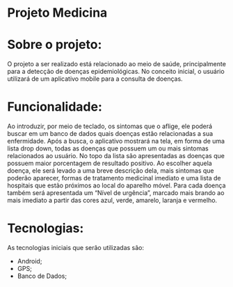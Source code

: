 # Projeto Medicina

# Sobre o projeto:
O projeto a ser realizado está relacionado ao meio de saúde, principalmente para a detecção de doenças epidemiológicas. No conceito inicial, o usuário utilizará de um aplicativo mobile para a consulta de doenças. 

# Funcionalidade:
Ao introduzir, por meio de teclado, os sintomas que o aflige, ele poderá buscar em um banco de dados quais doenças estão relacionadas a sua enfermidade. Após a busca, o aplicativo mostrará na tela, em forma de uma lista drop down, todas as doenças que possuem um ou mais sintomas relacionados ao usuário. No topo da lista são apresentadas as doenças que possuem maior porcentagem de resultado positivo. Ao escolher aquela doença, ele será levado a uma breve descrição dela, mais sintomas que poderão aparecer, formas de tratamento medicinal imediato e uma lista de hospitais que estão próximos ao local do aparelho móvel. Para cada doença também será apresentada um “Nível de urgência”, marcado mais brando ao mais imediato a partir das cores azul, verde, amarelo, laranja e vermelho.

# Tecnologias:
As tecnologias iniciais que serão utilizadas são:
- Android;
- GPS;
- Banco de Dados;
